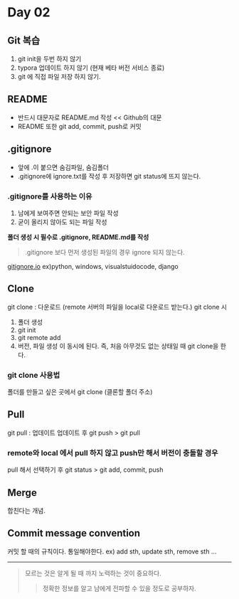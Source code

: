 # Day 02 
## Git 복습
1. git init을 두번 하지 않기
2. typora 업데이트 하지 않기 (현재 베타 버전 서비스 종료)
3. git 에 직접 파일 저장 하지 않기.

## README
- 반드시 대문자로 README.md 작성 << Github의 대문
- README 또한 git add, commit, push로 커밋


## .gitignore
- 앞에 .이 붙으면 숨김파일, 숨김폴더
- .gitignore에 ignore.txt를 작성 후 저장하면 git status에 뜨지 않는다.

### .gitignore를 사용하는 이유
1. 남에게 보여주면 안되는 보안 파일 작성
2. 굳이 올리지 않아도 되는 파일 작성

**폴더 생성 시 필수로 .gitignore, README.md를 작성**
> .gitignore 보다 먼저 생성된 파일의 경우 ignore 되지 않는다.

[gitignore.io](http://gitignore.io) ex)python, windows, visualstuidocode, django

## Clone
git clone : 다운로드 (remote 서버의 파일을 local로 다운로드 받는다.)
git clone 시
1. 폴더 생성
2. git init
3. git remote add
4. 버전, 파일 생성
이 동시에 된다. 즉, 처음 아무것도 없는 상태일 때 git clone을 한다.

### git clone 사용법
폴더를 만들고 싶은 곳에서 git clone (클론할 폴더 주소)

## Pull
git pull : 업데이트
업데이트 후 git push > git pull

### remote와 local 에서 pull 하지 않고 push만 해서 버전이 충돌할 경우
pull 해서 선택하기 후 git status > git add, commit, push

## Merge
합친다는 개념.

## Commit message convention
커밋 할 때의 규칙이다. 통일해야한다.
ex) add sth, update sth, remove sth ...

---
> 모르는 것은 알게 될 때 까지 노력하는 것이 중요하다.
> > 정확한 정보를 알고 남에게 전파할 수 있을 정도로 공부하자.